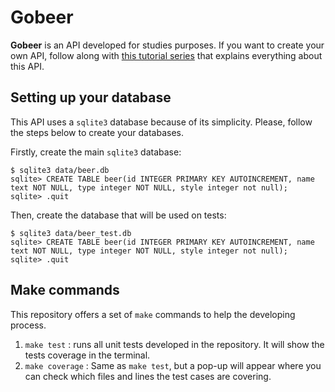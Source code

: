 # Gobeer

**Gobeer** is an API developed for studies purposes. If you want to create your own API, follow along with [this tutorial series](https://youtu.be/MNE_grboFPM) that explains everything about this API.

## Setting up your database

This API uses a `sqlite3` database because of its simplicity. Please, follow the steps below to create your databases.

Firstly, create the main `sqlite3` database:
```
$ sqlite3 data/beer.db
sqlite> CREATE TABLE beer(id INTEGER PRIMARY KEY AUTOINCREMENT, name text NOT NULL, type integer NOT NULL, style integer not null);
sqlite> .quit
```

Then, create the database that will be used on tests:
```
$ sqlite3 data/beer_test.db
sqlite> CREATE TABLE beer(id INTEGER PRIMARY KEY AUTOINCREMENT, name text NOT NULL, type integer NOT NULL, style integer not null);
sqlite> .quit
```

## Make commands

This repository offers a set of `make` commands to help the developing process. 

1. `make test` : runs all unit tests developed in the repository. It will show the tests coverage in the terminal.
2. `make coverage` : Same as `make test`, but a pop-up will appear where you can check which files and lines the test cases are covering.
